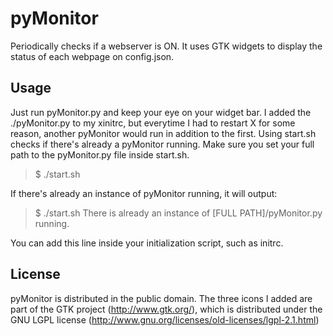 pyMonitor
=========

Periodically checks if a webserver is ON. It uses GTK widgets to display the status of each webpage on config.json.

Usage
-----

Just run pyMonitor.py and keep your eye on your widget bar. I added the ./pyMonitor.py to my xinitrc, but everytime I had to restart X for some reason, another pyMonitor would run in addition to the first. Using start.sh checks if there's already a pyMonitor running. Make sure you set your full path to the pyMonitor.py file inside start.sh.

> $ ./start.sh 

If there's already an instance of pyMonitor running, it will output:

> $ ./start.sh 
> There is already an instance of [FULL PATH]/pyMonitor.py running.

You can add this line inside your initialization script, such as initrc.

License
-------

pyMonitor is distributed in the public domain.
The three icons I added are part of the GTK project (http://www.gtk.org/), which is distributed under the GNU LGPL license (http://www.gnu.org/licenses/old-licenses/lgpl-2.1.html)
